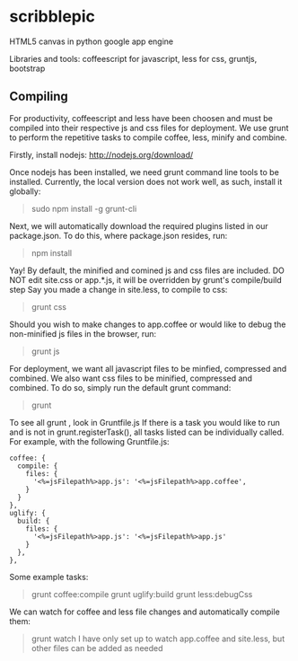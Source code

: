 scribblepic
===========

HTML5 canvas in python google app engine

Libraries and tools: coffeescript for javascript, less for css, gruntjs, bootstrap

## Compiling ##
For productivity, coffeescript and less have been choosen and 
must be compiled into their respective js and css files for deployment.
We use grunt to perform the repetitive tasks to compile coffee, less, minify and combine.

Firstly, install nodejs: http://nodejs.org/download/

Once nodejs has been installed, we need grunt command line tools to be installed.
Currently, the local version does not work well, as such, install it globally:
> sudo npm install -g grunt-cli

Next, we will automatically download the required plugins
listed in our package.json. To do this, where package.json resides, run:
> npm install


Yay! By default, the minified and comined js and css files are included.
DO NOT edit site.css or app.*.js, it will be overridden by grunt's compile/build step
Say you made a change in site.less, to compile to css:
> grunt css

Should you wish to make changes to app.coffee or would like to 
debug the non-minified js files in the browser, run:  
> grunt js

For deployment, we want all javascript files to be minfied, compressed and combined.
We also want css files to be minified, compressed and combined.
To do so, simply run the default grunt command:
> grunt

To see all grunt <commands>, look in Gruntfile.js
If there is a task you would like to run and is not in grunt.registerTask(), 
all tasks listed can be individually called. For example, with the following Gruntfile.js:

    coffee: {
      compile: {
        files: {
          '<%=jsFilepath%>app.js': '<%=jsFilepath%>app.coffee', 
        }
      }
    },
    uglify: {
      build: {
        files: {
          '<%=jsFilepath%>app.js': '<%=jsFilepath%>app.js'
        }
      },
    },

Some example tasks:
> grunt coffee:compile
> grunt uglify:build
> grunt less:debugCss

We can watch for coffee and less file changes and automatically compile them:
> grunt watch
I have only set up to watch app.coffee and site.less, but other files can be added as needed